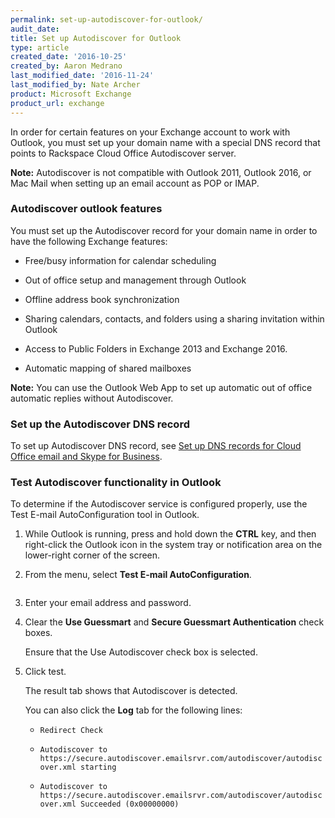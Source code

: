 ```yaml
---
permalink: set-up-autodiscover-for-outlook/
audit_date:
title: Set up Autodiscover for Outlook
type: article
created_date: '2016-10-25'
created_by: Aaron Medrano
last_modified_date: '2016-11-24'
last_modified_by: Nate Archer
product: Microsoft Exchange
product_url: exchange
---
```



In order for certain features on your Exchange account to work with Outlook, you must set up your domain name with a special DNS record that points to Rackspace Cloud Office Autodiscover server.

**Note:** Autodiscover is not compatible with Outlook 2011, Outlook 2016, or Mac Mail when setting up an email account as POP or IMAP.


### Autodiscover outlook features

You must set up the Autodiscover record for your domain name in order to have the following Exchange features:

- Free/busy information for calendar scheduling

- Out of office setup and management through Outlook

- Offline address book synchronization

- Sharing calendars, contacts, and folders using a sharing invitation within Outlook

- Access to Public Folders in Exchange 2013 and Exchange 2016.

- Automatic mapping of shared mailboxes

**Note:** You can use the Outlook Web App to set up automatic out of office automatic replies without Autodiscover.

### Set up the Autodiscover DNS record

To set up Autodiscover DNS record, see [Set up DNS records for Cloud Office email and Skype for Business](https://support.rackspace.com/how-to/set-up-dns-records-for-cloud-office-email-and-skype-for-business/#autodiscover-records).

### Test Autodiscover functionality in Outlook

To determine if the Autodiscover service is configured properly,  use the Test E-mail AutoConfiguration tool in Outlook.

1. While Outlook is running, press and hold down the **CTRL** key, and then right-click the Outlook icon in the system tray or notification area on the lower-right corner of the screen.

2. From the menu, select **Test E-mail AutoConfiguration**.

    <img src="{% asset_path exchange/set-up-autodiscover-for-outlook/autodiscover1.png %}" alt="" />

3. Enter your email address and password.

4. Clear the **Use Guessmart** and **Secure Guessmart Authentication** check boxes.

    Ensure that the Use Autodiscover check box is selected.

5. Click test.

    The result tab shows that Autodiscover is detected.
    <img src="{% asset_path exchange/set-up-autodiscover-for-outlook/autodiscover2.png %}" alt="" />


    You can also click the **Log** tab for the following lines:

      - `Redirect Check`

      - `Autodiscover to https://secure.autodiscover.emailsrvr.com/autodiscover/autodiscover.xml starting`

      - `Autodiscover to https://secure.autodiscover.emailsrvr.com/autodiscover/autodiscover.xml Succeeded (0x00000000)`
